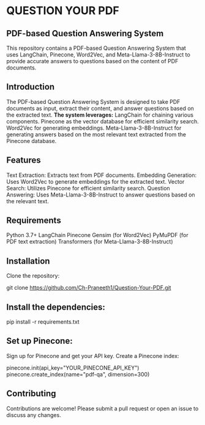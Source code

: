 # **QUESTION YOUR PDF**



## **PDF-based Question Answering System**
This repository contains a PDF-based Question Answering System that uses LangChain, Pinecone, Word2Vec, and Meta-Llama-3-8B-Instruct to provide accurate answers to questions based on the content of PDF documents.

## **Introduction**
The PDF-based Question Answering System is designed to take PDF documents as input, extract their content, and answer questions based on the extracted text. **The system leverages:**
LangChain for chaining various components.
Pinecone as the vector database for efficient similarity search.
Word2Vec for generating embeddings.
Meta-Llama-3-8B-Instruct for generating answers based on the most relevant text extracted from the Pinecone database.


## **Features**
Text Extraction: Extracts text from PDF documents.
Embedding Generation: Uses Word2Vec to generate embeddings for the extracted text.
Vector Search: Utilizes Pinecone for efficient similarity search.
Question Answering: Uses Meta-Llama-3-8B-Instruct to answer questions based on the relevant text.


## **Requirements**
Python 3.7+
LangChain
Pinecone
Gensim (for Word2Vec)
PyMuPDF (for PDF text extraction)
Transformers (for Meta-Llama-3-8B-Instruct)

## **Installation**
Clone the repository:

git clone https://github.com/Ch-Praneeth1/Question-Your-PDF.git


## **Install the dependencies:**

pip install -r requirements.txt


## **Set up Pinecone:**

Sign up for Pinecone and get your API key.
Create a Pinecone index:

pinecone.init(api_key="YOUR_PINECONE_API_KEY")
pinecone.create_index(name="pdf-qa", dimension=300)

## **Contributing**
Contributions are welcome! Please submit a pull request or open an issue to discuss any changes.
